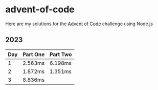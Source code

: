 # advent-of-code

Here are my solutions for the [Advent of Code](https://adventofcode.com) challenge using Node.js

## 2023

|  Day | Part One | Part Two | 
|---|---|---|
| 1 | 2.563ms | 6.198ms |
| 2 | 1.872ms |  1.351ms |
| 3 | 8.836ms |   |
